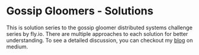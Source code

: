 # Gossip Gloomers - Solutions

This is solution series to the gossip gloomer distributed systems challenge series by fly.io.
There are multiple approaches to each solution for better understanding.
To see a detailed discussion, you can checkout my [blog](https://medium.com/@burnerlee/gossip-gloomers-a-detailed-walkthrough-2b65844ab45b) on medium.

